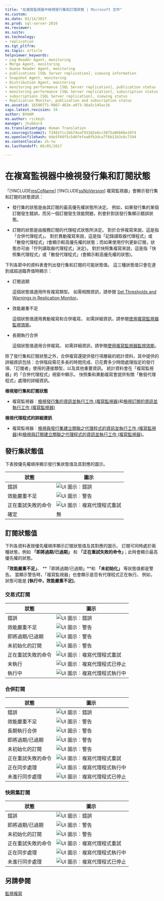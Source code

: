 ```yaml
---
title: "在複寫監視器中檢視發行集和訂閱狀態 | Microsoft 文件"
ms.custom: 
ms.date: 03/14/2017
ms.prod: sql-server-2016
ms.reviewer: 
ms.suite: 
ms.technology:
- replication
ms.tgt_pltfrm: 
ms.topic: article
helpviewer_keywords:
- Log Reader Agent, monitoring
- Merge Agent, monitoring
- Queue Reader Agent, monitoring
- publications [SQL Server replication], viewing information
- Snapshot Agent, monitoring
- Distribution Agent, monitoring
- monitoring performance [SQL Server replication], publication status
- monitoring performance [SQL Server replication], subscription status
- subscriptions [SQL Server replication], viewing status
- Replication Monitor, publication and subscription status
ms.assetid: 16590771-9867-463e-a973-36a5c145ac16
caps.latest.revision: 34
author: BYHAM
ms.author: rickbyh
manager: jhubbard
ms.translationtype: Human Translation
ms.sourcegitcommit: f3481fcc2bb74eaf93182e6cc58f5a06666e10f4
ms.openlocfilehash: 6de5f69f5c5d6fefea0fb3dca7f6b11b3c6c7194
ms.contentlocale: zh-tw
ms.lasthandoff: 06/05/2017

---
```

# <a name="view-publication-and-subscription-status-in-replication-monitor"></a>在複寫監視器中檢視發行集和訂閱狀態
  「[!INCLUDE[msCoName](../../../includes/msconame-md.md)] [!INCLUDE[ssNoVersion](../../../includes/ssnoversion-md.md)] 複寫監視器」會顯示發行集和訂閱的狀態資訊：  
  
-   發行集的狀態是由其訂閱的最高優先權狀態所決定。 例如，如果發行集的某個訂閱發生錯誤，而另一個訂閱發生效能問題，則會針對該發行集顯示錯誤狀態。  
  
-   訂閱的狀態是由服務訂閱的代理程式狀態所決定。 對於合併複寫來說，這是指「合併代理程式」。 對於異動複寫來說，這是指「記錄讀取器代理程式」或「散發代理程式」(會顯示較高優先權的狀態；而如果使用佇列更新訂閱，狀態亦可由「佇列讀取器代理程式」決定)。 對於快照集複寫來說，這是指「快照集代理程式」或「散發代理程式」(會顯示較高優先權的狀態)。  
  
 下列各節中的資料表會列出發行集和訂閱的可能狀態值。 這三種狀態值只會在達到或超過臨界值時顯示：  
  
-   訂閱過期  
  
     這個狀態值適用所有複寫類型。 如需相關資訊，請參閱 [Set Thresholds and Warnings in Replication Monitor](../../../relational-databases/replication/monitor/set-thresholds-and-warnings-in-replication-monitor.md)。  
  
-   效能嚴重不足  
  
     這個狀態值適用異動複寫和合併複寫。 如需詳細資訊，請參閱[使用複寫監視器監視效能](../../../relational-databases/replication/monitor/monitor-performance-with-replication-monitor.md)。  
  
-   長期執行合併  
  
     這個狀態值適用合併複寫。 如需詳細資訊，請參閱[使用複寫監視器監視效能](../../../relational-databases/replication/monitor/monitor-performance-with-replication-monitor.md)。  
  
 除了發行集和訂閱狀態之外，合併複寫還提供發行項層級的統計資料，其中提供的詳細資訊包括：合併階段需花多長的時間完成、已花費多少時間處理指定的發行項、「訂閱者」使用的連接類型，以及其他重要資訊。 統計資料會在「複寫監視器」的「合併代理程式」視窗中顯示。 快照集和異動複寫會提供有關「散發代理程式」處理的詳細資訊。  
  
 **檢視發行集和訂閱狀態**  
  
-   複寫監視器︰[檢視發行集的資訊並執行工作 &#40;複寫監視器&#41;](../../../relational-databases/replication/monitor/view-information-and-perform-tasks-for-a-publication-replication-monitor.md)和[檢視訂閱的資訊並執行工作 &#40;複寫監視器&#41;](../../../relational-databases/replication/monitor/view-information-and-perform-tasks-for-a-subscription-replication-monitor.md)  
  
 **檢視代理程式的詳細資訊**  
  
-   複寫監視器︰[檢視與發行集建立關聯之代理程式的資訊並執行工作 &#40;複寫監視器&#41;](../../../relational-databases/replication/monitor/view-information-and-perform-tasks-for-publication-agents.md)和[檢視與訂閱建立關聯之代理程式的資訊並執行工作 &#40;複寫監視器&#41;](../../../relational-databases/replication/monitor/view-information-and-perform-tasks-for-subscription-agents.md)。  
  
## <a name="publication-status-values"></a>發行集狀態值  
 下表按優先權順序顯示發行集狀態值及其對應的圖示。  
  
|狀態|圖示|  
|------------|----------|  
|錯誤|![UI 圖示︰錯誤](../../../database-engine/availability-groups/windows/media/repl-icon-error.gif "UI 圖示︰錯誤")|  
|效能嚴重不足|![UI 圖示︰警告](../../../database-engine/availability-groups/windows/media/repl-icon-warn.gif "UI 圖示︰警告")|  
|正在重試失敗的命令|![UI 圖示︰複寫代理程式重試](../../../relational-databases/replication/monitor/media/repl-icon-retry.gif "UI 圖示︰複寫代理程式重試")|  
|確定|無|  
  
## <a name="subscription-status-values"></a>訂閱狀態值  
 下列各資料表按優先權順序顯示訂閱狀態值及其對應的圖示。 訂閱可同時處於兩種狀態，例如 **「即將過期/已過期」** 和 **「正在重試失敗的命令」**；此時會顯示最高優先權的狀態。  
  
 **「效能嚴重不足」**、 **「即將過期/已過期」**和 **「未初始化」** 等狀態值都是警告。 當顯示警告時，「複寫監視器」也會顯示是否有代理程式正在執行。 例如，狀態可能是 **[執行中，效能嚴重不足]**。  
  
### <a name="transactional-subscriptions"></a>交易式訂閱  
  
|狀態|圖示|  
|------------|----------|  
|錯誤|![UI 圖示︰錯誤](../../../database-engine/availability-groups/windows/media/repl-icon-error.gif "UI 圖示︰錯誤")|  
|效能嚴重不足|![UI 圖示︰警告](../../../database-engine/availability-groups/windows/media/repl-icon-warn.gif "UI 圖示︰警告")|  
|即將過期/已過期|![UI 圖示︰警告](../../../database-engine/availability-groups/windows/media/repl-icon-warn.gif "UI 圖示︰警告")|  
|未初始化的訂閱|![UI 圖示︰警告](../../../database-engine/availability-groups/windows/media/repl-icon-warn.gif "UI 圖示︰警告")|  
|正在重試失敗的命令|![UI 圖示︰複寫代理程式重試](../../../relational-databases/replication/monitor/media/repl-icon-retry.gif "UI 圖示︰複寫代理程式重試")|  
|未執行|![UI 圖示︰複寫代理程式已停止](../../../relational-databases/replication/monitor/media/repl-icon-stopped.gif "UI 圖示︰複寫代理程式已停止")|  
|執行中|![UI 圖示︰複寫代理程式執行中](../../../relational-databases/replication/monitor/media/repl-icon-running.gif "UI 圖示︰複寫代理程式執行中")|  
  
### <a name="merge-subscriptions"></a>合併訂閱  
  
|狀態|圖示|  
|------------|----------|  
|錯誤|![UI 圖示︰錯誤](../../../database-engine/availability-groups/windows/media/repl-icon-error.gif "UI 圖示︰錯誤")|  
|效能嚴重不足|![UI 圖示︰警告](../../../database-engine/availability-groups/windows/media/repl-icon-warn.gif "UI 圖示︰警告")|  
|長期執行合併|![UI 圖示︰警告](../../../database-engine/availability-groups/windows/media/repl-icon-warn.gif "UI 圖示︰警告")|  
|即將過期/已過期|![UI 圖示︰警告](../../../database-engine/availability-groups/windows/media/repl-icon-warn.gif "UI 圖示︰警告")|  
|未初始化的訂閱|![UI 圖示︰警告](../../../database-engine/availability-groups/windows/media/repl-icon-warn.gif "UI 圖示︰警告")|  
|正在重試失敗的命令|![UI 圖示︰複寫代理程式重試](../../../relational-databases/replication/monitor/media/repl-icon-retry.gif "UI 圖示︰複寫代理程式重試")|  
|正在同步處理|![UI 圖示︰複寫代理程式執行中](../../../relational-databases/replication/monitor/media/repl-icon-running.gif "UI 圖示︰複寫代理程式執行中")|  
|未進行同步處理|![UI 圖示︰複寫代理程式已停止](../../../relational-databases/replication/monitor/media/repl-icon-stopped.gif "UI 圖示︰複寫代理程式已停止")|  
  
### <a name="snapshot-subscriptions"></a>快照集訂閱  
  
|狀態|圖示|  
|------------|----------|  
|錯誤|![UI 圖示︰錯誤](../../../database-engine/availability-groups/windows/media/repl-icon-error.gif "UI 圖示︰錯誤")|  
|即將過期/已過期|![UI 圖示︰警告](../../../database-engine/availability-groups/windows/media/repl-icon-warn.gif "UI 圖示︰警告")|  
|未初始化的訂閱|![UI 圖示︰警告](../../../database-engine/availability-groups/windows/media/repl-icon-warn.gif "UI 圖示︰警告")|  
|正在重試失敗的命令|![UI 圖示︰複寫代理程式重試](../../../relational-databases/replication/monitor/media/repl-icon-retry.gif "UI 圖示︰複寫代理程式重試")|  
|正在同步處理|![UI 圖示︰複寫代理程式執行中](../../../relational-databases/replication/monitor/media/repl-icon-running.gif "UI 圖示︰複寫代理程式執行中")|  
|未進行同步處理|![UI 圖示︰複寫代理程式已停止](../../../relational-databases/replication/monitor/media/repl-icon-stopped.gif "UI 圖示︰複寫代理程式已停止")|  
  
## <a name="see-also"></a>另請參閱  
 [監視複寫](../../../relational-databases/replication/monitor/monitoring-replication-overview.md)  
  
  

